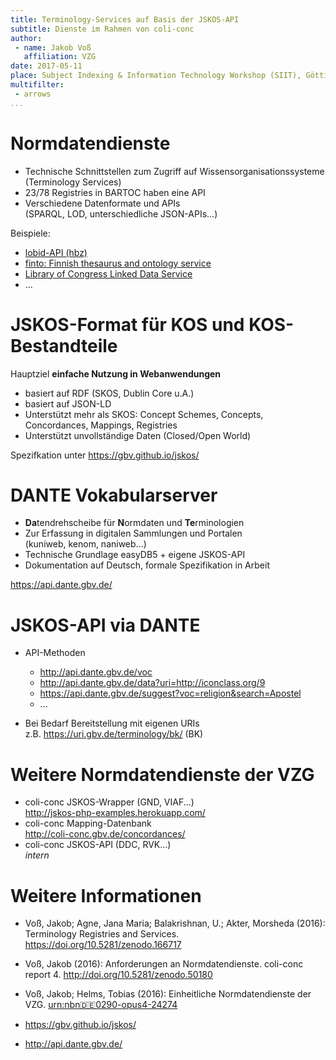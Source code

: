 ```yaml
---
title: Terminology-Services auf Basis der JSKOS-API
subtitle: Dienste im Rahmen von coli-conc
author:
 - name: Jakob Voß
   affiliation: VZG
date: 2017-05-11
place: Subject Indexing & Information Technology Workshop (SIIT), Göttingen
multifilter:
 - arrows
...
```


# Normdatendienste

* Technische Schnittstellen zum Zugriff auf Wissensorganisationssysteme (Terminology Services)
* 23/78 Registries in BARTOC haben eine API
* Verschiedene Datenformate und APIs\
  (SPARQL, LOD, unterschiedliche JSON-APIs...)

Beispiele:

* [lobid-API (hbz)](https://lobid.org/api)
* [finto: Finnish thesaurus and ontology service](https://finto.fi/en/)
* [Library of Congress Linked Data Service](http://id.loc.gov/)
* ...

# JSKOS-Format für KOS und KOS-Bestandteile

Hauptziel **einfache Nutzung in Webanwendungen**

* basiert auf RDF (SKOS, Dublin Core u.A.)
* basiert auf JSON-LD
* Unterstützt mehr als SKOS: Concept Schemes, Concepts, Concordances, Mappings, Registries
* Unterstützt unvollständige Daten (Closed/Open World)

Spezifkation unter <https://gbv.github.io/jskos/>

# DANTE Vokabularserver

* **Da**tendrehscheibe für **N**ormdaten und **Te**rminologien
* Zur Erfassung in digitalen Sammlungen und Portalen\
  (kuniweb, kenom, naniweb...) 
* Technische Grundlage easyDB5 + eigene JSKOS-API
* Dokumentation auf Deutsch, formale Spezifikation in Arbeit

<https://api.dante.gbv.de/>

# JSKOS-API via DANTE

* API-Methoden
    * <http://api.dante.gbv.de/voc>
    * <http://api.dante.gbv.de/data?uri=http://iconclass.org/9>
    * <https://api.dante.gbv.de/suggest?voc=religion&search=Apostel>
    * ...

* Bei Bedarf Bereitstellung mit eigenen URIs\
  z.B. <https://uri.gbv.de/terminology/bk/> (BK)

# Weitere Normdatendienste der VZG

* coli-conc JSKOS-Wrapper (GND, VIAF...)\
  <http://jskos-php-examples.herokuapp.com/>
* coli-conc Mapping-Datenbank\
  <http://coli-conc.gbv.de/concordances/>
* coli-conc JSKOS-API (DDC, RVK...)\
  *intern*

# Weitere Informationen

* Voß, Jakob; Agne, Jana Maria; Balakrishnan, U.; Akter, Morsheda (2016): Terminology Registries and Services. <https://doi.org/10.5281/zenodo.166717>

* Voß, Jakob (2016): Anforderungen an Normdatendienste. coli-conc report 4. <http://doi.org/10.5281/zenodo.50180>

* Voß, Jakob; Helms, Tobias (2016): Einheitliche Normdatendienste der VZG. [urn:nbn:de:0290-opus4-24274](http://nbn-resolving.de/urn/resolver.pl?urn:nbn:de:0290-opus4-24274)

* <https://gbv.github.io/jskos/>

* <http://api.dante.gbv.de/>

